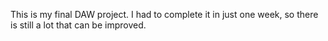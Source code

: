 This is my final DAW project. I had to complete it in just one week, so there is still a lot that can be improved.
